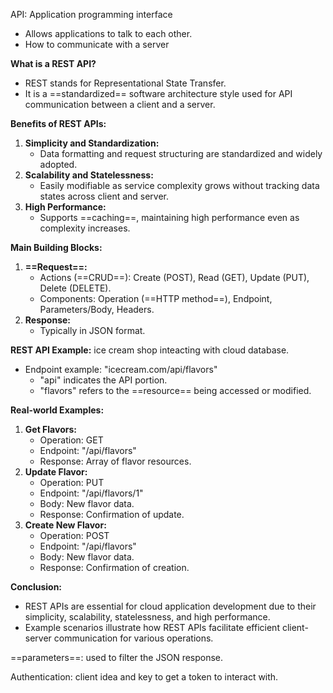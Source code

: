 API: Application programming interface
- Allows applications to talk to each other.
- How to communicate with a server


**What is a REST API?**
- REST stands for Representational State Transfer.
- It is a ==standardized== software architecture style used for API communication between a client and a server.

**Benefits of REST APIs:**
1. **Simplicity and Standardization:**
   - Data formatting and request structuring are standardized and widely adopted.
2. **Scalability and Statelessness:**
   - Easily modifiable as service complexity grows without tracking data states across client and server.
3. **High Performance:**
   - Supports ==caching==, maintaining high performance even as complexity increases.

**Main Building Blocks:**
1. **==Request==:**
   - Actions (==CRUD==): Create (POST), Read (GET), Update (PUT), Delete (DELETE).
   - Components: Operation (==HTTP method==), Endpoint, Parameters/Body, Headers.
2. **Response:**
   - Typically in JSON format.

**REST API Example:**
ice cream shop inteacting with cloud database.
- Endpoint example: "icecream.com/api/flavors"
  - "api" indicates the API portion.
  - "flavors" refers to the ==resource== being accessed or modified.

**Real-world Examples:**
1. **Get Flavors:**
   - Operation: GET
   - Endpoint: "/api/flavors"
   - Response: Array of flavor resources.
2. **Update Flavor:**
   - Operation: PUT
   - Endpoint: "/api/flavors/1"
   - Body: New flavor data.
   - Response: Confirmation of update.
3. **Create New Flavor:**
   - Operation: POST
   - Endpoint: "/api/flavors"
   - Body: New flavor data.
   - Response: Confirmation of creation.

**Conclusion:**
- REST APIs are essential for cloud application development due to their simplicity, scalability, statelessness, and high performance.
- Example scenarios illustrate how REST APIs facilitate efficient client-server communication for various operations.

==parameters==: used to filter the JSON response.

Authentication: client idea and key to get a token to interact with.



